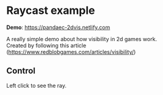 # Raycast example
**Demo**: https://pandaec-2dvis.netlify.com  

A really simple demo about how visibility in 2d games work.  
Created by following this article (https://www.redblobgames.com/articles/visibility/)  

## Control
Left click to see the ray.
